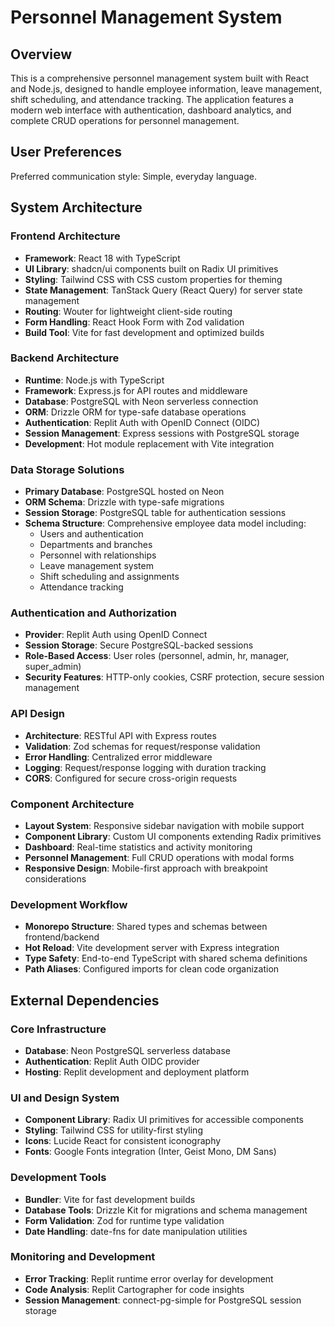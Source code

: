 # Personnel Management System

## Overview

This is a comprehensive personnel management system built with React and Node.js, designed to handle employee information, leave management, shift scheduling, and attendance tracking. The application features a modern web interface with authentication, dashboard analytics, and complete CRUD operations for personnel management.

## User Preferences

Preferred communication style: Simple, everyday language.

## System Architecture

### Frontend Architecture
- **Framework**: React 18 with TypeScript
- **UI Library**: shadcn/ui components built on Radix UI primitives
- **Styling**: Tailwind CSS with CSS custom properties for theming
- **State Management**: TanStack Query (React Query) for server state management
- **Routing**: Wouter for lightweight client-side routing
- **Form Handling**: React Hook Form with Zod validation
- **Build Tool**: Vite for fast development and optimized builds

### Backend Architecture
- **Runtime**: Node.js with TypeScript
- **Framework**: Express.js for API routes and middleware
- **Database**: PostgreSQL with Neon serverless connection
- **ORM**: Drizzle ORM for type-safe database operations
- **Authentication**: Replit Auth with OpenID Connect (OIDC)
- **Session Management**: Express sessions with PostgreSQL storage
- **Development**: Hot module replacement with Vite integration

### Data Storage Solutions
- **Primary Database**: PostgreSQL hosted on Neon
- **ORM Schema**: Drizzle with type-safe migrations
- **Session Storage**: PostgreSQL table for authentication sessions
- **Schema Structure**: Comprehensive employee data model including:
  - Users and authentication
  - Departments and branches
  - Personnel with relationships
  - Leave management system
  - Shift scheduling and assignments
  - Attendance tracking

### Authentication and Authorization
- **Provider**: Replit Auth using OpenID Connect
- **Session Storage**: Secure PostgreSQL-backed sessions
- **Role-Based Access**: User roles (personnel, admin, hr, manager, super_admin)
- **Security Features**: HTTP-only cookies, CSRF protection, secure session management

### API Design
- **Architecture**: RESTful API with Express routes
- **Validation**: Zod schemas for request/response validation
- **Error Handling**: Centralized error middleware
- **Logging**: Request/response logging with duration tracking
- **CORS**: Configured for secure cross-origin requests

### Component Architecture
- **Layout System**: Responsive sidebar navigation with mobile support
- **Component Library**: Custom UI components extending Radix primitives
- **Dashboard**: Real-time statistics and activity monitoring
- **Personnel Management**: Full CRUD operations with modal forms
- **Responsive Design**: Mobile-first approach with breakpoint considerations

### Development Workflow
- **Monorepo Structure**: Shared types and schemas between frontend/backend
- **Hot Reload**: Vite development server with Express integration
- **Type Safety**: End-to-end TypeScript with shared schema definitions
- **Path Aliases**: Configured imports for clean code organization

## External Dependencies

### Core Infrastructure
- **Database**: Neon PostgreSQL serverless database
- **Authentication**: Replit Auth OIDC provider
- **Hosting**: Replit development and deployment platform

### UI and Design System
- **Component Library**: Radix UI primitives for accessible components
- **Styling**: Tailwind CSS for utility-first styling
- **Icons**: Lucide React for consistent iconography
- **Fonts**: Google Fonts integration (Inter, Geist Mono, DM Sans)

### Development Tools
- **Bundler**: Vite for fast development builds
- **Database Tools**: Drizzle Kit for migrations and schema management
- **Form Validation**: Zod for runtime type validation
- **Date Handling**: date-fns for date manipulation utilities

### Monitoring and Development
- **Error Tracking**: Replit runtime error overlay for development
- **Code Analysis**: Replit Cartographer for code insights
- **Session Management**: connect-pg-simple for PostgreSQL session storage